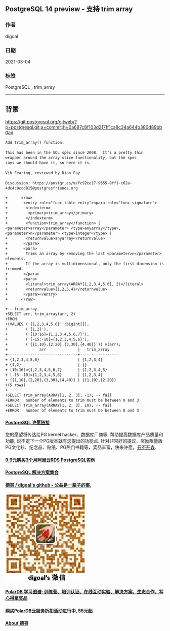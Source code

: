 ## PostgreSQL 14 preview - 支持 trim array     
        
### 作者        
digoal        
        
### 日期        
2021-03-04         
        
### 标签        
PostgreSQL , trim_array  
        
----        
        
## 背景       
  
https://git.postgresql.org/gitweb/?p=postgresql.git;a=commit;h=0a687c8f103d217ff1ca8c34a644b380d89bb0ad  
  
```  
Add trim_array() function.  
  
This has been in the SQL spec since 2008.  It's a pretty thin  
wrapper around the array slice functionality, but the spec  
says we should have it, so here it is.  
  
Vik Fearing, reviewed by Dian Fay  
  
Discussion: https://postgr.es/m/fc92ce17-9655-8ff1-c62a-4dc4c8ccd815@postgresfriends.org  
```  
  
```  
+      <row>  
+       <entry role="func_table_entry"><para role="func_signature">  
+        <indexterm>  
+         <primary>trim_array</primary>  
+        </indexterm>  
+        <function>trim_array</function> ( <parameter>array</parameter> <type>anyarray</type>, <parameter>n</parameter> <type>integer</type> )  
+        <returnvalue>anyarray</returnvalue>  
+       </para>  
+       <para>  
+        Trims an array by removing the last <parameter>n</parameter> elements.  
+        If the array is multidimensional, only the first dimension is trimmed.  
+       </para>  
+       <para>  
+        <literal>trim_array(ARRAY[1,2,3,4,5,6], 2)</literal>  
+        <returnvalue>{1,2,3,4}</returnvalue>  
+       </para></entry>  
+      </row>  
```  
    
  
```   
+-- trim_array  
+SELECT arr, trim_array(arr, 2)  
+FROM  
+(VALUES ('{1,2,3,4,5,6}'::bigint[]),  
+        ('{1,2}'),  
+        ('[10:16]={1,2,3,4,5,6,7}'),  
+        ('[-15:-10]={1,2,3,4,5,6}'),  
+        ('{{1,10},{2,20},{3,30},{4,40}}')) v(arr);  
+              arr              |   trim_array      
+-------------------------------+-----------------  
+ {1,2,3,4,5,6}                 | {1,2,3,4}  
+ {1,2}                         | {}  
+ [10:16]={1,2,3,4,5,6,7}       | {1,2,3,4,5}  
+ [-15:-10]={1,2,3,4,5,6}       | {1,2,3,4}  
+ {{1,10},{2,20},{3,30},{4,40}} | {{1,10},{2,20}}  
+(5 rows)  
+  
+SELECT trim_array(ARRAY[1, 2, 3], -1); -- fail  
+ERROR:  number of elements to trim must be between 0 and 3  
+SELECT trim_array(ARRAY[1, 2, 3], 10); -- fail  
+ERROR:  number of elements to trim must be between 0 and 3  
```  
    
  
#### [PostgreSQL 许愿链接](https://github.com/digoal/blog/issues/76 "269ac3d1c492e938c0191101c7238216")
您的愿望将传达给PG kernel hacker、数据库厂商等, 帮助提高数据库产品质量和功能, 说不定下一个PG版本就有您提出的功能点. 针对非常好的提议，奖励限量版PG文化衫、纪念品、贴纸、PG热门书籍等，奖品丰富，快来许愿。[开不开森](https://github.com/digoal/blog/issues/76 "269ac3d1c492e938c0191101c7238216").  
  
  
#### [9.9元购买3个月阿里云RDS PostgreSQL实例](https://www.aliyun.com/database/postgresqlactivity "57258f76c37864c6e6d23383d05714ea")
  
  
#### [PostgreSQL 解决方案集合](https://yq.aliyun.com/topic/118 "40cff096e9ed7122c512b35d8561d9c8")
  
  
#### [德哥 / digoal's github - 公益是一辈子的事.](https://github.com/digoal/blog/blob/master/README.md "22709685feb7cab07d30f30387f0a9ae")
  
  
![digoal's wechat](../pic/digoal_weixin.jpg "f7ad92eeba24523fd47a6e1a0e691b59")
  
  
#### [PolarDB 学习图谱: 训练营、培训认证、在线互动实验、解决方案、生态合作、写心得拿奖品](https://www.aliyun.com/database/openpolardb/activity "8642f60e04ed0c814bf9cb9677976bd4")
  
  
#### [购买PolarDB云服务折扣活动进行中, 55元起](https://www.aliyun.com/activity/new/polardb-yunparter?userCode=bsb3t4al "e0495c413bedacabb75ff1e880be465a")
  
  
#### [About 德哥](https://github.com/digoal/blog/blob/master/me/readme.md "a37735981e7704886ffd590565582dd0")
  
